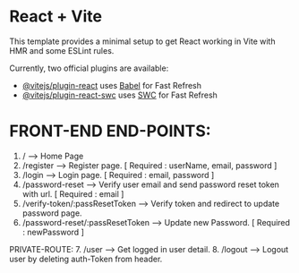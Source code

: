 # React + Vite

This template provides a minimal setup to get React working in Vite with HMR and some ESLint rules.

Currently, two official plugins are available:

- [@vitejs/plugin-react](https://github.com/vitejs/vite-plugin-react/blob/main/packages/plugin-react/README.md) uses [Babel](https://babeljs.io/) for Fast Refresh
- [@vitejs/plugin-react-swc](https://github.com/vitejs/vite-plugin-react-swc) uses [SWC](https://swc.rs/) for Fast Refresh

# FRONT-END END-POINTS:

1. / --> Home Page
2. /register --> Register page. [ Required : userName, email, password ]
3. /login --> Login page. [ Required : email, password ]
4. /password-reset --> Verify user email and send password reset token with url. [ Required : email ]
5. /verify-token/:passResetToken  --> Verify token and redirect to update password page.
6. /password-reset/:passResetToken --> Update new Password. [ Required : newPassword ]

PRIVATE-ROUTE:
7. /user --> Get logged in user detail.
8. /logout --> Logout user by deleting auth-Token from header.
